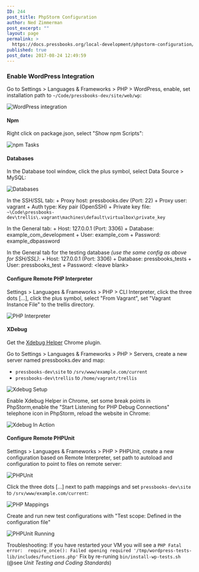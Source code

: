```yaml
---
ID: 244
post_title: PhpStorm Configuration
author: Ned Zimmerman
post_excerpt: ""
layout: page
permalink: >
  https://docs.pressbooks.org/local-development/phpstorm-configuration/
published: true
post_date: 2017-08-24 12:49:59
---
```

### Enable WordPress Integration

Go to Settings > Languages & Frameworks > PHP > WordPress, enable, set installation path to `~/Code/pressbooks-dev/site/web/wp`:

![WordPress integration][1]

#### Npm

Right click on package.json, select "Show npm Scripts":

![npm Tasks][2]

#### Databases

In the Database tool window, click the plus symbol, select Data Source > MySQL:

![Databases][3]

In the SSH/SSL tab: + Proxy host: pressbooks.dev (Port: 22) + Proxy user: vagrant + Auth type: Key pair (OpenSSH) + Private key file: `~\Code\pressbooks-dev\trellis\.vagrant\machines\default\virtualbox\private_key`

In the General tab: + Host: 127.0.0.1 (Port: 3306) + Database: example_com_development + User: example_com + Password: example_dbpassword

In the General tab for the testing database *(use the same config as above for SSH/SSL)*: + Host: 127.0.0.1 (Port: 3306) + Database: pressbooks_tests + User: pressbooks_test + Password: \<leave blank\>

#### Configure Remote PHP Interpreter

Settings > Languages & Frameworks > PHP > CLI Interpreter, click the three dots [...], click the plus symbol, select "From Vagrant", set "Vagrant Instance File" to the trellis directory.

![PHP Interpreter][4]

#### XDebug

Get the [Xdebug Helper][5] Chrome plugin.

Go to Settings > Languages & Frameworks > PHP > Servers, create a new server named pressbooks.dev and map:

*   `pressbooks-dev\site` to `/srv/www/example.com/current`
*   `pressbooks-dev\trellis` to `/home/vagrant/trellis`

![Xdebug Setup][6]

Enable Xdebug Helper in Chrome, set some break points in PhpStorm,enable the "Start Listening for PHP Debug Connections" telephone icon in PhpStorm, reload the website in Chrome:

![Xdebug In Action][7]

#### Configure Remote PHPUnit

Settings > Languages & Frameworks > PHP > PHPUnit, create a new configuration based on Remote Interpreter, set path to autoload and configuration to point to files on remote server:

![PHPUnit][8]

Click the three dots [...] next to path mappings and set `pressbooks-dev\site` to `/srv/www/example.com/current`:

![PHP Mappings][9]

Create and run new test configurations with "Test scope: Defined in the configuration file"

![PHPUnit Running][10]

Troubleshooting: If you have restarted your VM you will see a `PHP Fatal error:  require_once(): Failed opening required '/tmp/wordpress-tests-lib/includes/functions.php'` Fix by re-runing `bin/install-wp-tests.sh` (@see *Unit Testing and Coding Standards*)

 [1]: https://docs.pressbooks.org/app/uploads/2017/08/WordPress.png
 [2]: https://docs.pressbooks.org/app/uploads/2017/08/npm-Tasks.png
 [3]: https://docs.pressbooks.org/app/uploads/2017/08/Databases.png
 [4]: https://docs.pressbooks.org/app/uploads/2017/08/PHP-Intepreter.png
 [5]: https://chrome.google.com/webstore/detail/xdebug-helper/eadndfjplgieldjbigjakmdgkmoaaaoc?utm_source=chrome-app-launcher-info-dialog
 [6]: https://docs.pressbooks.org/app/uploads/2017/08/Xdebug-1.png
 [7]: https://docs.pressbooks.org/app/uploads/2017/08/Xdebug-2.png
 [8]: https://docs.pressbooks.org/app/uploads/2017/08/PHPUnit.png
 [9]: https://docs.pressbooks.org/app/uploads/2017/08/PHP-Mappings.png
 [10]: https://docs.pressbooks.org/app/uploads/2017/08/PHPUnit-Running.png